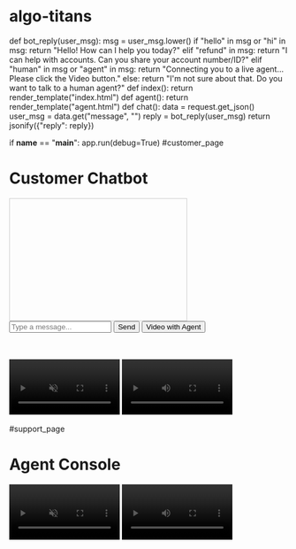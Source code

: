 # algo-titans
def bot_reply(user_msg):
    msg = user_msg.lower()
    if "hello" in msg or "hi" in msg:
        return "Hello! How can I help you today?"
    elif "refund" in msg:
        return "I can help with accounts. Can you share your account number/ID?"
    elif "human" in msg or "agent" in msg:
        return "Connecting you to a live agent... Please click the Video button."
    else:
        return "I'm not sure about that. Do you want to talk to a human agent?"
def index():
    return render_template("index.html")
  def agent():
    return render_template("agent.html")
def chat():
    data = request.get_json()
    user_msg = data.get("message", "")
    reply = bot_reply(user_msg)
    return jsonify({"reply": reply})

if __name__ == "__main__":
    app.run(debug=True)
#customer_page
<!DOCTYPE html>
<html>
<head>
  <title>Customer Support Chatbot</title>
  <script src="https://cdn.jsdelivr.net/npm/peerjs@1.5.2/dist/peerjs.min.js"></script>
</head>
<body>
  <h1>Customer Chatbot</h1>

  <div id="chatbox" style="border:1px solid #ccc; padding:10px; width:300px; height:200px; overflow:auto;"></div>
  <input id="msg" type="text" placeholder="Type a message..." />
  <button onclick="sendMsg()">Send</button>
  <button onclick="startVideo()">Video with Agent</button>

  <br><br>
  <video id="myVideo" autoplay playsinline muted width="200"></video>
  <video id="remoteVideo" autoplay playsinline width="200"></video>

  <script src="/static/script.js"></script>
  <script>
    setupCustomer();
  </script>
</body>
</html>
#support_page
<!DOCTYPE html>
<html>
<head>
  <title>Support Agent</title>
  <script src="https://cdn.jsdelivr.net/npm/peerjs@1.5.2/dist/peerjs.min.js"></script>
</head>
<body>
  <h1>Agent Console</h1>

  <video id="myVideo" autoplay playsinline muted width="200"></video>
  <video id="remoteVideo" autoplay playsinline width="200"></video>

  <script src="/static/script.js"></script>
  <script>
    setupAgent();
  </script>
</body>
</html

